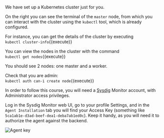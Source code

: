 We have set up a Kubernetes cluster just for you.

On the right you can see the terminal of the `master` node, from which you can interact with the cluster using the `kubectl` tool, which is already configured.

For instance, you can get the details of the cluster by executing  
`kubectl cluster-info`{{execute}}

You can view the nodes in the cluster with the command  
`kubectl get nodes`{{execute}}

You should see 2 nodes: one master and a worker.

Check that you are admin:  
`kubectl auth can-i create node`{{execute}}

In order to follow this course, you will need a [Sysdig](http://sysdig.com/) Monitor account, with Administrator access privileges.

Log in the Sysdig Monitor web UI, go to your profile Settings, and in the `Agent Installation` tab you will find your Access Key (something like `5ca1ab1e-d3ad-beef-dea1-deba7ab1ed0c`).  Keep it handy, as you will need it to authorize the agent against the backend.

![Agent key](/sysdig/courses/secure/secure-policy-editor/assets/image00.png)
